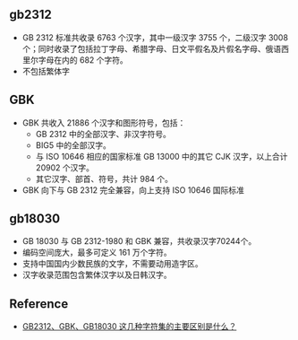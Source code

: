 
## gb2312
* GB 2312 标准共收录 6763 个汉字，其中一级汉字 3755 个，二级汉字 3008 个；同时收录了包括拉丁字母、希腊字母、日文平假名及片假名字母、俄语西里尔字母在内的 682 个字符。
* 不包括繁体字

## GBK
* GBK 共收入 21886 个汉字和图形符号，包括：
	* GB 2312 中的全部汉字、非汉字符号。
	* BIG5 中的全部汉字。
	* 与 ISO 10646 相应的国家标准 GB 13000 中的其它 CJK 汉字，以上合计 20902 个汉字。
	* 其它汉字、部首、符号，共计 984 个。
* GBK 向下与 GB 2312 完全兼容，向上支持 ISO 10646 国际标准

## gb18030
* GB 18030 与 GB 2312-1980 和 GBK 兼容，共收录汉字70244个。
* 编码空间庞大，最多可定义 161 万个字符。
* 支持中国国内少数民族的文字，不需要动用造字区。
* 汉字收录范围包含繁体汉字以及日韩汉字。

## Reference
* [GB2312、GBK、GB18030 这几种字符集的主要区别是什么？](http://zhihu.com/question/19677619/answer/12616362)